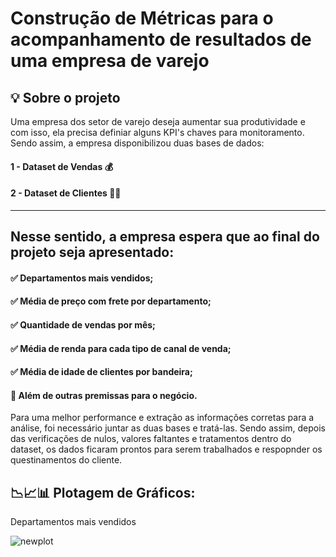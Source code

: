 #  Construção de Métricas para o acompanhamento de resultados de uma empresa de varejo

## 💡 Sobre o projeto
Uma empresa dos setor de varejo deseja aumentar sua produtividade e com isso, ela precisa definiar alguns KPI's chaves para monitoramento. Sendo assim, a empresa disponibilizou duas bases de dados:
#### 1 - Dataset de Vendas 💰
#### 2 - Dataset de Clientes 👪🏾
__________________________________________________________________________________________________________________________________________________________________________________

## Nesse sentido, a empresa espera que ao final do projeto seja apresentado: 

#### ✅ Departamentos mais vendidos;
#### ✅ Média de preço com frete por departamento;
#### ✅ Quantidade de vendas por mês;
#### ✅ Média de renda para cada tipo de canal de venda;
#### ✅ Média de idade de clientes por bandeira;
####  📍 Além de outras premissas para o negócio.


Para uma melhor performance e extração as informações corretas para a análise, foi necessário juntar as duas bases e tratá-las. Sendo assim, depois das verificações de nulos, valores faltantes e tratamentos dentro do dataset, os dados ficaram prontos para serem trabalhados e respopnder os questinamentos do cliente.

## 📉📈📊 Plotagem de Gráficos:

Departamentos mais vendidos

![newplot](https://github.com/juanlucas7/Analise_Dados_Cliente_Varejo/assets/149596266/43f37ac0-b7f9-4ed7-8725-a52dda2a82f2)
